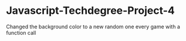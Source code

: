# Javascript-Techdegree-Project-4
Changed the background color to a new random one every game with a function call 
